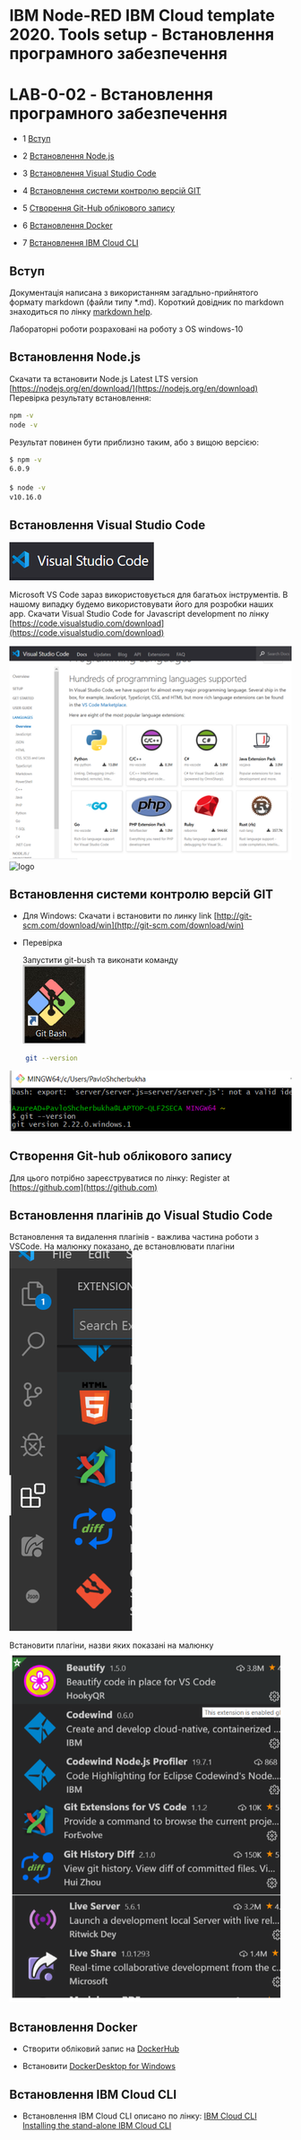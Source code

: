 # IBM Node-RED IBM Cloud template 2020. Tools setup - Встановлення програмного забезпечення

# LAB-0-02 - Встановлення програмного забезпечення


<!-- TOC BEGIN -->
- 1 [Вступ](#p1)

- 2 [Встановлення Node.js](#p2)

- 3 [Встановлення Visual Studio Code](#p3)

- 4 [Встановлення системи контролю версій GIT](#p4)

- 5 [Створення Git-Hub облікового запису](#p5)

- 6 [Встановлення Docker](#p6) 

- 7 [Встановлення IBM Cloud CLI](#p7) 

<!-- TOC END -->

<a name="p1"></a>
## Вступ

Документація написана з використанням загадльно-прийнятого формату markdown (файли  типу *.md). Короткий довідник по markdown знаходиться по лінку [markdown help](https://gist.github.com/MinhasKamal/7fdebb7c424d23149140).

Лабораторні роботи розраховані на роботу з OS windows-10


<a name="p2"></a>
## Встановлення Node.js

Скачати та встановити Node.js Latest LTS version [https://nodejs.org/en/download/](https://nodejs.org/en/download)
Перевірка результату встановлення:

```sh
npm -v
node -v
```

Результат повинен бути приблизно таким, або з вищою версією:

```sh
$ npm -v
6.0.9

$ node -v
v10.16.0
```

<a name="p3"></a>
## Встановлення Visual Studio Code

<kbd><img src="doc/lab-0-pic0.png"></kbd>

Microsoft VS Code зараз використовується для багатьох інструментів. В нашому випадку будемо використовувати його для розробки наших app.
Скачати Visual Studio Code for Javascript development по лінку [https://code.visualstudio.com/download](https://code.visualstudio.com/download)

<kbd><img src="doc/lab-0-pic1.png" /></kbd>
![logo](images/os_logo.png)

<a name="p4"></a>
## Встановлення системи контролю версій GIT

- Для Windows:
  Скачати і встановити по линку link [http://git-scm.com/download/win](http://git-scm.com/download/win)

- Перевірка

  Запустити git-bush  та виконати команду  
<kbp><img src="doc/lab-0-pic4.png"/></kbp>

```sh
    git --version
```

<kbp><img src="doc/lab-0-pic5.png"/></kbp>

<a name="p5"></a>
## Створення Git-hub облікового запису

Для цього потрібно зареєструватися по лінку: Register at [https://github.com](https://github.com)


## Встановлення плагінів до Visual Studio Code

Встановлення та видалення плагінів - важлива частина роботи з VSCode. На малюнку показано, де встановлювати плагіни
<kbd><img src="doc/lab-0-pic3.png" /></kbd>

Встановити плагіни, назви яких показані на малюнку
<kbd><img src="doc/lab-0-pic2.png" /></kbd>

<a name="p6"></a>
## Встановлення Docker 

 - Створити обліковий запис на [DockerHub](https://hub.docker.com/)

 - Встановити [DockerDesktop for Windows](https://hub.docker.com/?overlay=onboarding)



<a name="p7"></a>
## Встановлення IBM Cloud CLI  
 - Встановлення IBM Cloud CLI  описано по лінку: [IBM Cloud CLI  Installing the stand-alone IBM Cloud CLI](https://cloud.ibm.com/docs/cli?topic=cloud-cli-install-ibmcloud-cli) 
 
